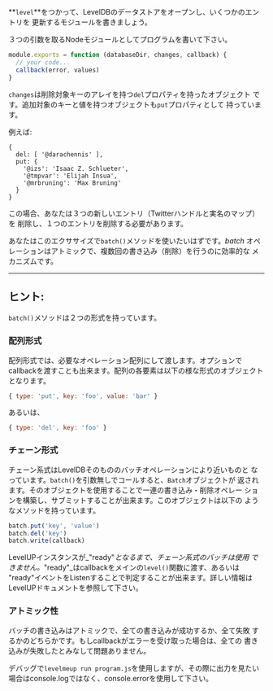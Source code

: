 **`level`**をつかって、LevelDBのデータストアをオープンし、いくつかのエントリを
更新するモジュールを書きましょう。

３つの引数を取るNodeモジュールとしてプログラムを書いて下さい。

```javascript
module.exports = function (databaseDir, changes, callback) {
  // your code...
  callback(error, values)
}
```
`changes`は削除対象キーのアレイを持つ`del`プロパティを持ったオブジェクト
です。追加対象のキーと値を持つオブジェクトも`put`プロパティとして
持っています。

例えば:

```
{
  del: [ '@darachennis' ],
  put: {
    '@izs': 'Isaac Z. Schlueter',
    '@tmpvar': 'Elijah Insua',
    '@mrbruning': 'Max Bruning'
  }
}
```

この場合、あなたは３つの新しいエントリ（Twitterハンドルと実名のマップ）を
削除し、１つのエントリを削除する必要があります。

あなたはこのエクササイズで`batch()`メソッドを使いたいはずです。_batch_
オペレーションはアトミックで、複数回の書き込み（削除）を行うのに効率的な
メカニズムです。

---

## ヒント:

`batch()`メソッドは２つの形式を持っています。

### 配列形式

配列形式では、必要なオペレーション配列にして渡します。オプションで
callbackを渡すことも出来ます。配列の各要素は以下の様な形式のオブジェクト
となります。

```javascript
{ type: 'put', key: 'foo', value: 'bar' }
```

あるいは、

```javascript
{ type: 'del', key: 'foo' }
```

### チェーン形式

チェーン系式はLevelDBそのもののバッチオペレーションにより近いものと
なっています。`batch()`を引数無しでコールすると、`Batch`オブジェクトが
返されます。そのオブジェクトを使用することで一連の書き込み・削除オペレー
ションを構築し、サブミットすることが出来ます。このオブジェクトは以下の
ようなメソッドを持っています。

```javascript
batch.put('key', 'value')
batch.del('key')
batch.write(callback)
```

LevelUPインスタンスが_"ready"_となるまで、チェーン系式のバッチは使用
できません。_"ready"_はcallbackをメインの`level()`関数に渡す、あるいは
"ready"イベントをListenすることで判定することが出来ます。詳しい情報は
LevelUPドキュメントを参照して下さい。

### アトミック性

バッチの書き込みはアトミックで、全ての書き込みが成功するか、全て失敗
するかのどちらかです。もしcallbackがエラーを受け取った場合は、全ての
書き込みが失敗したとみなして問題ありません。

デバッグで`levelmeup run program.js`を使用しますが、その際に出力を見たい
場合はconsole.logではなく、console.errorを使用して下さい。
